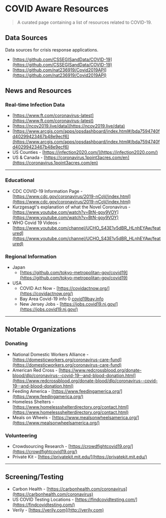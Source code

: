 COVID Aware Resources
=====================

> A curated page containing a list of resources related to COVID-19.

## Data Sources

Data sources for crisis response applications.

- [https://github.com/CSSEGISandData/COVID-19](https://github.com/CSSEGISandData/COVID-19)
- [https://github.com/nat236919/Covid2019API](https://github.com/nat236919/Covid2019API)

## News and Resources

### Real-time Infection Data

- [https://www.ft.com/coronavirus-latest](https://www.ft.com/coronavirus-latest)
- [https://ncov2019.live/data](https://ncov2019.live/data)
- [https://www.arcgis.com/apps/opsdashboard/index.html#/bda7594740fd40299423467b48e9ecf6](https://www.arcgis.com/apps/opsdashboard/index.html#/bda7594740fd40299423467b48e9ecf6)
- US Counties - [https://infection2020.com/](https://infection2020.com/)
- US & Canada - [https://coronavirus.1point3acres.com/en](https://coronavirus.1point3acres.com/en)

---

### Educational

- CDC COVID-19 Information Page - [https://www.cdc.gov/coronavirus/2019-nCoV/index.html](https://www.cdc.gov/coronavirus/2019-nCoV/index.html)
- Kurzgesagt's explanation of what the Novel Coronavirus - [https://www.youtube.com/watch?v=BtN-goy9VOY](https://www.youtube.com/watch?v=BtN-goy9VOY)
- WHO Covid 19 Videos - [https://www.youtube.com/channel/UCHO_S43E1v5dBR_HLnhEYAw/featured](https://www.youtube.com/channel/UCHO_S43E1v5dBR_HLnhEYAw/featured)

### Regional Information

- Japan
    - [https://github.com/tokyo-metropolitan-gov/covid19](https://github.com/tokyo-metropolitan-gov/covid19)
- USA
    - COVID Act Now - [https://covidactnow.org/](https://covidactnow.org/)
    - Bay Area Covid-19 info 0 [covid19bay.info](http://covid19bay.info/)
    - New Jersey Jobs - [https://jobs.covid19.nj.gov/](https://jobs.covid19.nj.gov/)

---

## Notable Organizations

### Donating

- National Domestic Workers Alliance - [https://domesticworkers.org/coronavirus-care-fund](https://domesticworkers.org/coronavirus-care-fund)
- American Red Cross - [https://www.redcrossblood.org/donate-blood/dlp/coronavirus--covid-19--and-blood-donation.html](https://www.redcrossblood.org/donate-blood/dlp/coronavirus--covid-19--and-blood-donation.html)
- Feeding America - [https://www.feedingamerica.org/](https://www.feedingamerica.org/)
- Homeless Shelters - [https://www.homelessshelterdirectory.org/contact.html](https://www.homelessshelterdirectory.org/contact.html)
- Meals on Wheels - [https://www.mealsonwheelsamerica.org/](https://www.mealsonwheelsamerica.org/)

### Volunteering

- Crowdsourcing Research - [https://crowdfightcovid19.org/](https://crowdfightcovid19.org/)
- Private Kit - [https://privatekit.mit.edu/](https://privatekit.mit.edu/)

---

## Screening/Testing

- Carbon Health - [https://carbonhealth.com/coronavirus](https://carbonhealth.com/coronavirus)
- US COVID Testing Locations - [https://findcovidtesting.com/](https://findcovidtesting.com/)
- Verily - [https://verily.com](http://verily.com)
